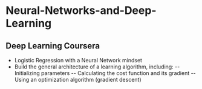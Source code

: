 # Neural-Networks-and-Deep-Learning
## Deep Learning Coursera

- Logistic Regression with a Neural Network mindset
- Build the general architecture of a learning algorithm, including:
        -- Initializing parameters
        -- Calculating the cost function and its gradient
        -- Using an optimization algorithm (gradient descent)
   

